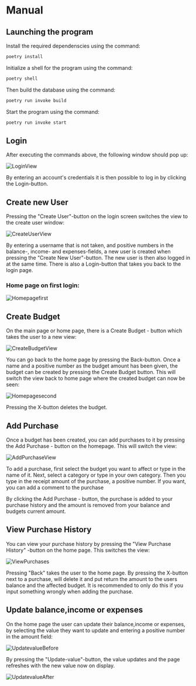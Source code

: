 # Manual

## Launching the program

Install the required dependenscies using the command:

```bash
poetry install
```

Initialize a shell for the program using the command:
```bash
poetry shell
```

Then build the database using the command:

```bash
poetry run invoke build
```

Start the program using the command:

```bash
poetry run invoke start
```

## Login

After executing the commands above, the following window should pop up:

![LoginView]()

By entering an account's credentials it is then possible to log in by clicking the Login-button.

## Create new User

Pressing the "Create User"-button on the login screen switches the view to the create user window:

![CreateUserView]()

By entering a username that is not taken, and positive numbers in the balance-, income- and expenses-fields, a new user is created when pressing the "Create New User"-button.
The new user is then also logged in at the same time. There is also a Login-button that takes you back to the login page.

### Home page on first login:

![Homepagefirst]()

## Create Budget

On the main page or home page, there is a Create Budget - button which takes the user to a new view:

![CreateBudgetView]()

 You can go back to the home page by pressing the Back-button.
 Once a name and a positive number as the budget amount has been given, the budget can be created by pressing the Create Budget button.
 This will switch the view back to home page where the created budget can now be seen:
 
 ![Homepagesecond]()
 
 Pressing the X-button deletes the budget.
 
 ## Add Purchase
 
 Once a budget has been created, you can add purchases to it by pressing the Add Purchase - button on the homepage. This will switch the view:
 
 ![AddPurchaseView]()
 
 To add a purchase, first select the budget you want to affect or type in the name of it. 
 Next, select a category or type in your own category.
 Then you type in the receipt amount of the purchase, a positive number.
 If you want, you can add a comment to the purchase
 
 By clicking the Add Purchase - button, the purchase is added to your purchase history and the amount is removed from your balance and budgets current amount.
 
 ## View Purchase History
 
 You can view your purchase history by pressing the "View Purchase History" -button on the home page. This switches the view:
 
 ![ViewPurchases]()
 
 Pressing "Back" takes the user to the home page.
 By pressing the X-button next to a purchase, will delete it and put return the amount to the users balance and the affected budget.
 It is recommended to only do this if you input something wrongly when adding the purchase.
 
 ## Update balance,income or expenses
 
 On the home page the user can update their balance,income or expenses, by selecting the value they want to update and entering a positive number in the amount field:
 
 ![UpdatevalueBefore]()
 
 By pressing the "Update-value"-button, the value updates and the page refreshes with the new value now on display.
 
 ![UpdatevalueAfter]()
 
 
